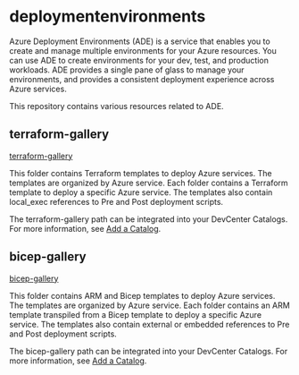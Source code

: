 # deploymentenvironments

Azure Deployment Environments (ADE) is a service that enables you to create and manage multiple environments for your Azure resources. You can use ADE to create environments for your dev, test, and production workloads. ADE provides a single pane of glass to manage your environments, and provides a consistent deployment experience across Azure services.

This repository contains various resources related to ADE.

## terraform-gallery

[terraform-gallery](https://github.com/jclem2000/deploymentenvironments/tree/main/terraform-gallery)

This folder contains Terraform templates to deploy Azure services. The templates are organized by Azure service. Each folder contains a Terraform template to deploy a specific Azure service. The templates also contain local_exec references to Pre and Post deployment scripts.

The terraform-gallery path can be integrated into your DevCenter Catalogs. For more information, see [Add a Catalog](https://learn.microsoft.com/en-us/azure/deployment-environments/quickstart-create-and-configure-devcenter#add-a-catalog-to-the-dev-center).

## bicep-gallery

[bicep-gallery](https://github.com/jclem2000/deploymentenvironments/tree/main/bicep-gallery)

This folder contains ARM and Bicep templates to deploy Azure services. The templates are organized by Azure service. Each folder contains an ARM template transpiled from a Bicep template to deploy a specific Azure service. The templates also contain external or embedded references to Pre and Post deployment scripts.

The bicep-gallery path can be integrated into your DevCenter Catalogs. For more information, see [Add a Catalog](https://learn.microsoft.com/en-us/azure/deployment-environments/quickstart-create-and-configure-devcenter#add-a-catalog-to-the-dev-center).
